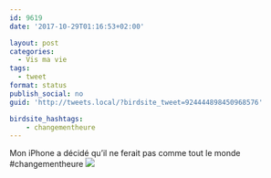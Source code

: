 ```yaml
---
id: 9619
date: '2017-10-29T01:16:53+02:00'

layout: post
categories:
  - Vis ma vie
tags:
  - tweet
format: status
publish_social: no
guid: 'http://tweets.local/?birdsite_tweet=924444898450968576'

birdsite_hashtags:
    - changementheure
---
```


Mon iPhone a décidé qu’il ne ferait pas comme tout le monde #changementheure ![](http://tweets.local/wp-content/uploads/twitter-archive/tweets_media/924444898450968576-DNRJu6LX0AAOdjn.jpg)